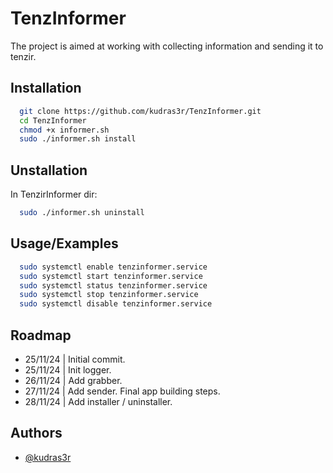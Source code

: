 
# TenzInformer

The project is aimed at working with collecting information and sending it to tenzir.

## Installation
```bash
  git clone https://github.com/kudras3r/TenzInformer.git
  cd TenzInformer
  chmod +x informer.sh 
  sudo ./informer.sh install 
```

## Unstallation
In TenzirInformer dir:
```bash
  sudo ./informer.sh uninstall
```


## Usage/Examples

```bash
  sudo systemctl enable tenzinformer.service
  sudo systemctl start tenzinformer.service
  sudo systemctl status tenzinformer.service
  sudo systemctl stop tenzinformer.service
  sudo systemctl disable tenzinformer.service
```

## Roadmap

- 25/11/24 | Initial commit.
- 25/11/24 | Init logger.
- 26/11/24 | Add grabber.
- 27/11/24 | Add sender. Final app building steps.
- 28/11/24 | Add installer / uninstaller.


## Authors

- [@kudras3r](https://www.github.com/kudras3r)

